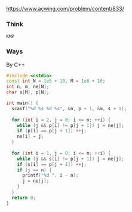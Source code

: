 https://www.acwing.com/problem/content/833/

### Think
```
KMP
```

### Ways
By C++
```C++
#include <cstdio>
const int N = 1e5 + 10, M = 1e6 + 10;
int n, m, ne[N];
char s[M], p[N];

int main() {
  scanf("%d %s %d %s", &n, p + 1, &m, s + 1);
  
  for (int i = 2, j = 0; i <= n; ++i) {
    while (j && p[i] != p[j + 1]) j = ne[j];
    if (p[i] == p[j + 1]) ++j;
    ne[i] = j;
  }
  
  for (int i = 1, j = 0; i <= m; ++i) {
    while (j && s[i] != p[j + 1]) j = ne[j];
    if (s[i] == p[j + 1]) ++j;
    if (j == n) {
      printf("%d ", i - n);
      j = ne[j];
    }
  }
  return 0;
}
```

